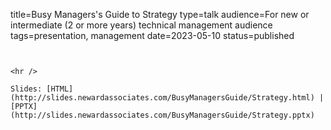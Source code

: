 title=Busy Managers's Guide to Strategy
type=talk
audience=For new or intermediate (2 or more years) technical management audience
tags=presentation, management
date=2023-05-10
status=published
~~~~~~

    
<hr />

Slides: [HTML](http://slides.newardassociates.com/BusyManagersGuide/Strategy.html) | [PPTX](http://slides.newardassociates.com/BusyManagersGuide/Strategy.pptx)
